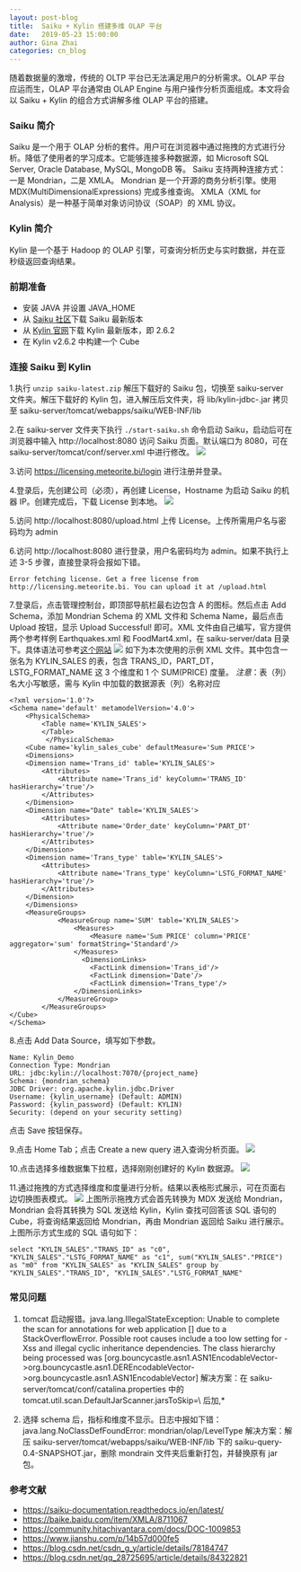 ```yaml
---
layout: post-blog
title:  Saiku + Kylin 搭建多维 OLAP 平台
date:   2019-05-23 15:00:00
author: Gina Zhai
categories: cn_blog
---
```


随着数据量的激增，传统的 OLTP 平台已无法满足用户的分析需求。OLAP 平台应运而生，OLAP 平台通常由 OLAP Engine 与用户操作分析页面组成。本文将会以 Saiku + Kylin 的组合方式讲解多维 OLAP 平台的搭建。

### Saiku 简介
Saiku 是一个用于 OLAP 分析的套件。用户可在浏览器中通过拖拽的方式进行分析。降低了使用者的学习成本。它能够连接多种数据源，如 Microsoft SQL Server, Oracle Database, MySQL, MongoDB 等。
Saiku 支持两种连接方式：一是 Mondrian，二是 XMLA。
Mondrian 是一个开源的商务分析引擎。使用 MDX(MultiDimensionalExpressions) 完成多维查询。
XMLA（XML for Analysis）是一种基于简单对象访问协议（SOAP）的 XML 协议。

### Kylin 简介
Kylin 是一个基于 Hadoop 的 OLAP 引擎，可查询分析历史与实时数据，并在亚秒级返回查询结果。

### 前期准备
- 安装 JAVA 并设置 JAVA_HOME
- 从 [Saiku 社区](https://community.meteorite.bi/)下载 Saiku 最新版本
- 从 [Kylin 官网](http://kylin.apache.org/download/)下载 Kylin 最新版本，即 2.6.2
- 在 Kylin v2.6.2 中构建一个 Cube

### 连接 Saiku 到 Kylin
1.执行 `unzip saiku-latest.zip` 解压下载好的 Saiku 包，切换至 saiku-server 文件夹。解压下载好的 Kylin 包，进入解压后文件夹，将 lib/kylin-jdbc-<version>.jar 拷贝至 saiku-server/tomcat/webapps/saiku/WEB-INF/lib

2.在 saiku-server 文件夹下执行 `./start-saiku.sh` 命令启动 Saiku，启动后可在浏览器中输入 http://localhost:8080 访问 Saiku 页面。默认端口为 8080，可在 saiku-server/tomcat/conf/server.xml 中进行修改。
![](/images/blog/saiku/start.png)

3.访问 https://licensing.meteorite.bi/login 进行注册并登录。

4.登录后，先创建公司（必须），再创建 License，Hostname 为启动 Saiku 的机器 IP。创建完成后，下载 License 到本地。
![](/images/blog/saiku/license.png)

5.访问 http://localhost:8080/upload.html 上传 License。上传所需用户名与密码均为 admin

6.访问 http://localhost:8080 进行登录，用户名密码均为 admin。如果不执行上述 3-5 步骤，直接登录将会报如下错。

```
Error fetching license. Get a free license from http://licensing.meteorite.bi. You can upload it at /upload.html
```

7.登录后，点击管理控制台，即顶部导航栏最右边包含 A 的图标。然后点击 Add Schema，添加 Mondrian Schema 的 XML 文件和 Schema Name，最后点击 Upload 按钮，显示 Upload Successful! 即可。XML 文件由自己编写，官方提供两个参考样例 Earthquakes.xml 和 FoodMart4.xml，在 saiku-server/data 目录下。具体语法可参考[这个网站](https://mondrian.pentaho.com/documentation/schema.php)
![](/images/blog/saiku/add_schema.png)
如下为本次使用的示例 XML 文件。其中包含一张名为 KYLIN_SALES 的表，包含 TRANS_ID，PART_DT，LSTG_FORMAT_NAME 这 3 个维度和 1 个 SUM(PRICE) 度量。
*注意*：表（列）名大小写敏感，需与 Kylin 中加载的数据源表（列）名称对应

```
<?xml version='1.0'?>
<Schema name='default' metamodelVersion='4.0'>
    <PhysicalSchema>
        <Table name='KYLIN_SALES'>
        </Table>
         </PhysicalSchema>
    <Cube name='kylin_sales_cube' defaultMeasure='Sum PRICE'>
    <Dimensions>
    <Dimension name='Trans_id' table='KYLIN_SALES'>
        <Attributes>
            <Attribute name='Trans_id' keyColumn='TRANS_ID' hasHierarchy='true'/>
        </Attributes>
    </Dimension>
    <Dimension name="Date" table='KYLIN_SALES'>
        <Attributes>
            <Attribute name='Order_date' keyColumn='PART_DT' hasHierarchy='true'/>
        </Attributes>
    </Dimension>
	<Dimension name='Trans_type' table='KYLIN_SALES'>
        <Attributes>
			<Attribute name='Trans_type' keyColumn='LSTG_FORMAT_NAME' hasHierarchy='true'/>
        </Attributes>
    </Dimension>
    </Dimensions>
    <MeasureGroups>
            <MeasureGroup name='SUM' table='KYLIN_SALES'>
                <Measures>
                    <Measure name='Sum PRICE' column='PRICE' aggregator='sum' formatString='Standard'/>
                </Measures>
                  <DimensionLinks>
                    <FactLink dimension='Trans_id'/>
                    <FactLink dimension='Date'/>
					<FactLink dimension='Trans_type'/>
                </DimensionLinks>
            </MeasureGroup>
        </MeasureGroups>
</Cube>
</Schema>
```

8.点击 Add Data Source，填写如下参数。

```
Name: Kylin_Demo
Connection Type: Mondrian
URL: jdbc:kylin://localhost:7070/{project_name}
Schema: {mondrian_schema}
JDBC Driver: org.apache.kylin.jdbc.Driver
Username: {kylin_username} (Default: ADMIN)
Password: {kylin_password} (Default: KYLIN)
Security: (depend on your security setting)
```
点击 Save 按钮保存。

9.点击 Home Tab；点击 Create a new query 进入查询分析页面。
![](/images/blog/saiku/home.png)

10.点击选择多维数据集下拉框，选择刚刚创建好的 Kylin 数据源。
![](/images/blog/saiku/mul_datasets.png)

11.通过拖拽的方式选择维度和度量进行分析。结果以表格形式展示，可在页面右边切换图表模式。
![](/images/blog/saiku/query_result.png)
上图所示拖拽方式会首先转换为 MDX 发送给 Mondrian，Mondrian 会将其转换为 SQL 发送给 Kylin，Kylin 查找可回答该 SQL 语句的 Cube，将查询结果返回给 Mondrian，再由 Mondrian 返回给 Saiku 进行展示。上图所示方式生成的 SQL 语句如下：

```
select "KYLIN_SALES"."TRANS_ID" as "c0", "KYLIN_SALES"."LSTG_FORMAT_NAME" as "c1", sum("KYLIN_SALES"."PRICE") as "m0" from "KYLIN_SALES" as "KYLIN_SALES" group by "KYLIN_SALES"."TRANS_ID", "KYLIN_SALES"."LSTG_FORMAT_NAME"
```


### 常见问题
1. tomcat 启动报错。java.lang.IllegalStateException: Unable to complete the scan for annotations for web application [] due to a StackOverflowError. Possible root causes include a too low setting for -Xss and illegal cyclic inheritance dependencies. The class hierarchy being processed was [org.bouncycastle.asn1.ASN1EncodableVector->org.bouncycastle.asn1.DEREncodableVector->org.bouncycastle.asn1.ASN1EncodableVector]
解决方案：在 saiku-server/tomcat/conf/catalina.properties 中的 tomcat.util.scan.DefaultJarScanner.jarsToSkip=\ 后加,*

2. 选择 schema 后，指标和维度不显示。日志中报如下错：java.lang.NoClassDefFoundError: mondrian/olap/LevelType
解决方案：解压 saiku-server/tomcat/webapps/saiku/WEB-INF/lib 下的 saiku-query-0.4-SNAPSHOT.jar，删除 mondrain 文件夹后重新打包，并替换原有 jar 包。


### 参考文献
- https://saiku-documentation.readthedocs.io/en/latest/
- https://baike.baidu.com/item/XMLA/8711067
- https://community.hitachivantara.com/docs/DOC-1009853
- https://www.jianshu.com/p/14b57d000fe5
- https://blog.csdn.net/csdn_g_y/article/details/78184747
- https://blog.csdn.net/qq_28725695/article/details/84322821